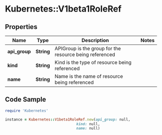 # Kubernetes::V1beta1RoleRef

## Properties

Name | Type | Description | Notes
------------ | ------------- | ------------- | -------------
**api_group** | **String** | APIGroup is the group for the resource being referenced | 
**kind** | **String** | Kind is the type of resource being referenced | 
**name** | **String** | Name is the name of resource being referenced | 

## Code Sample

```ruby
require 'Kubernetes'

instance = Kubernetes::V1beta1RoleRef.new(api_group: null,
                                 kind: null,
                                 name: null)
```


